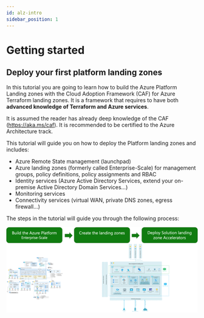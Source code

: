 ```yaml
---
id: alz-intro
sidebar_position: 1
---
```


# Getting started

## Deploy your first platform landing zones

In this tutorial you are going to learn how to build the Azure Platform Landing zones with the Cloud Adoption Framework (CAF) for Azure Terraform landing zones. It is a framework that requires to have both **advanced knowledge of Terraform and Azure services**.

It is assumed the reader has already deep knowledge of the CAF (https://aka.ms/caf).
It is recommended to be certified to the Azure Architecture track.

This tutorial will guide you on how to deploy the Platform landing zones and includes:

- Azure Remote State management (launchpad)
- Azure landing zones (formerly called Enterprise-Scale) for management groups, policy definitions, policy assignments and RBAC
- Identity services (Azure Active Directory Services, extend your on-premise Active Directory Domain Services...)
- Monitoring services
- Connectivity services (virtual WAN, private DNS zones, egress firewall...)

The steps in the tutorial will guide you through the following process:

![Creation of Azure landing zones environment](./process-alz.png)